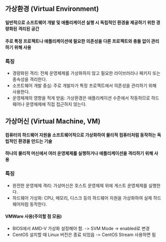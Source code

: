 ## 가상환경 (Virtual Environment)

#### 일반적으로 소프트웨어 개발 및 애플리케이션 실행 시 독립적인 환경을 제공하기 위한 경량화된 격리된 공간
#### 주로 특정 프로젝트나 애플리케이션에 필요한 의존성을 다른 프로젝트와 충돌 없이 관리하기 위해 사용

### 특징
- 경량화된 격리: 전체 운영체제를 가상화하지 않고 필요한 라이브러리나 패키지 또는 종속성을 격리한다.
- 소프트웨어 개발 중심: 주로 개발자가 특정 프로젝트에서 의존성을 관리하기 위해 사용한다.
- 운영체제의 영향을 적게 받음: 가상환경은 애플리케이션 수준에서 작동하므로 하드웨어나 운영체제에 직접 접근하지 않는다.

## 가상머신 (Virtual Machine, VM)

#### 컴퓨터의 하드웨어 자원을 소프트웨어적으로 가상화하여 물리적 컴퓨터처럼 동작하는 독립적인 환경을 만드는 기술
#### 하나의 물리적 머신에서 여러 운영체제를 실행하거나 애플리케이션을 격리하기 위해 사용

### 특징
- 완전한 운영체제 격리: 가상머신은 호스트 운영체제 위에 게스트 운영체제를 실행한다.
- 하드웨어 가상화: CPU, 메모리, 디스크 등의 하드웨어 자원을 가상화하여 실제 하드웨어처럼 동작한다.


#### VMWare 사용(주의할 점 모음)
- BIOS에서 AMD-V 가상화 설정해야 함. -> SVM Mode -> enabled로 변경
- CentOS 설치할 때 Linux 버전은 종료 되었음 -> CentOS Stream 사용하면 됨
